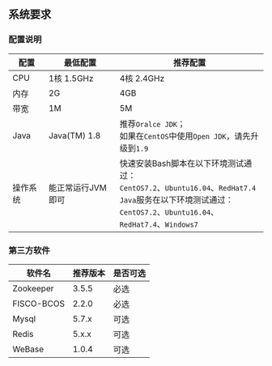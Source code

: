 ## 系统要求

### 配置说明

| 配置   | 最低配置         | 推荐配置                                     |
| ---- | ------------ | ---------------------------------------- |
| CPU  | 1核 1.5GHz    | 4核 2.4GHz                                |
| 内存   | 2G           | 4GB                                      |
| 带宽   | 1M           | 5M                                       |
| Java | Java(TM) 1.8 | 推荐`Oralce JDK`；<br />如果在`CentOS`中使用`Open JDK`，请先升级到`1.9` |
| 操作系统 | 能正常运行JVM即可   | 快速安装Bash脚本在以下环境测试通过：<br />`CentOS7.2`、`Ubuntu16.04`、`RedHat7.4`<br />`Java`服务在以下环境测试通过：<br />`CentOS7.2`、`Ubuntu16.04`、`RedHat7.4`、`Windows7` |

### 第三方软件

| 软件名     | 推荐版本 | 是否可选 |
| ---------- | -------- | -------- |
| Zookeeper  | 3.5.5    | 必选     |
| FISCO-BCOS | 2.2.0    | 必选     |
| Mysql      | 5.7.x    | 可选     |
| Redis      | 5.x.x    | 可选     |
| WeBase     | 1.0.4    | 可选     |
